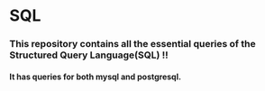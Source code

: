 # SQL

### This repository contains all the essential queries of the Structured Query Language(SQL) !!
#### It has queries for both mysql and postgresql.
